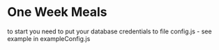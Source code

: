 # One Week Meals
to start you need to put your database credentials to file config.js - see example in exampleConfig.js